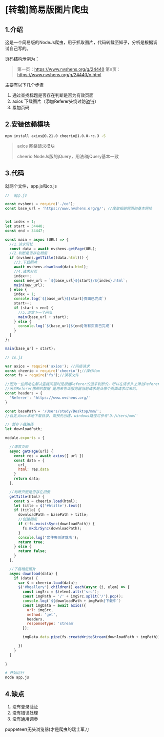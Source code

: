 # [转载]简易版图片爬虫

## 1.介绍

这是一个简易版的NodeJs爬虫，用于抓取图片，代码转载至知乎，分析是根据调试自己写的。



页码结构示例为：

> 第一页：https://www.nvshens.org/g/24440
> 第n页：https://www.nvshens.org/g/24440/n.html

主要有以下几个步骤

1. 通过查找标题是否存在判断是否为有效页面
2. axios 下载图片（添加Referer头绕过防盗链）
3. 累加页码



## 2.安装依赖模块

```bash
npm install axios@0.21.0 cheerio@1.0.0-rc.3 -S
```

> axios 网络请求模块
>
> cheerio NodeJs版的jQuery，用法和jQuery基本一致



## 3.代码

就两个文件，app.js和co.js

```js
//  app.js

const nvshens = require('./co');
const base_url = 'https://www.nvshens.org/g/'; //爬取相册网页的基本网址


let index = 1;
let start = 34440;
const end = 34447;

const main = async (URL) => {
  //1.请求网址
  const data = await nvshens.getPage(URL);
  //2.判断是否存在相册
  if (nvshens.getTitle((data.html))) {
    //3.下载照片
    await nvshens.download(data.html);
    //4.请求分页
    index++;
    const new_url = `${base_url}${start}/${index}.html`;
    main(new_url);
  } else {
    index = 1;
    console.log(`${base_url}${start}页面已完成`)
    start++;
    if (start < end) {
      //5.请求下一个网址
      main(base_url + start);
    } else {
      console.log(`${base_url}${end}所有页面已完成`)
    }
  }
};

main(base_url + start);
```



```js
// co.js

var axios = require('axios'); //网络请求
const cheerio = require('cheerio');//操作dom
const fs = require('fs');//读写文件

//因为一些网站在解决盗链问题时是根据Referer的值来判断的，所以在请求头上添加Referer属性就好（可以填爬取网站的地址）。
//另外Referer携带的数据 是用来告诉服务器当前请求是从哪个页面请求过来的。
const headers = {
  'Referer': 'https://www.nvshens.org/'
}

const basePath = '/Users/study/Desktop/mm/';
//自定义mac本地下载目录，需预先创建，windows路径可参考'D:/Users/mm/'

// 暂存下载路径
let downloadPath;

module.exports = {

  //请求页面
  async getPage(url) {
    const res = await axios({ url })
    const data = {
      url,
      html: res.data
    }
    return data;
  },

  //判断页面是否存在相册
  getTitle(html) {
    const $ = cheerio.load(html);
    let title = $('#htilte').text()
    if (title) {
      downloadPath = basePath + title;
      //创建相册
      if (!fs.existsSync(downloadPath)) {
        fs.mkdirSync(downloadPath);
      }
      console.log('文件夹创建成功');
      return true;
    } else {
      return false;
    }
  },

  //下载相册照片
  async download(data) {
    if (data) {
      var $ = cheerio.load(data);
      $('#hgallery').children().each(async (i, elem) => {
        const imgSrc = $(elem).attr('src');
        const imgPath = '/' + imgSrc.split('/').pop();
        console.log(`${downloadPath + imgPath}下载中`)
        const imgData = await axios({
          url: imgSrc,
          method: 'get',
          headers,
          responseType: 'stream'
        });

        imgData.data.pipe(fs.createWriteStream(downloadPath + imgPath)); // 保存文件到本地

      })
    }
  }
  
}
```

 

```bash
# 开始运行
node app.js
```



## 4.缺点

1. 没有登录验证
2. 没有错误处理
3. 没有通用调参

puppeteer(无头浏览器)才是爬虫的瑞士军刀